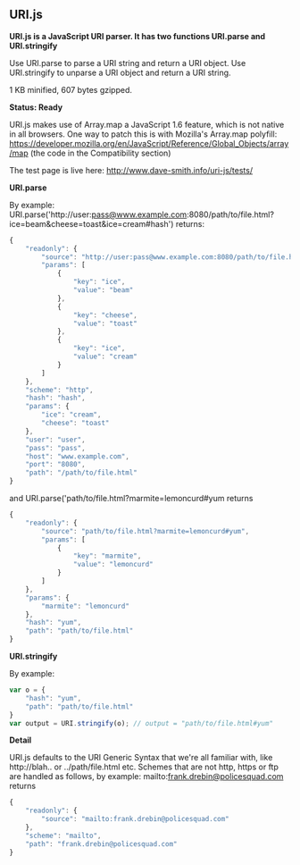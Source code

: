 URI.js
------
__URI.js is a JavaScript URI parser. It has two functions URI.parse and URI.stringify__

Use URI.parse to parse a URI string and return a URI object. Use URI.stringify to unparse a URI object and return a URI string.

1 KB minified, 607 bytes gzipped.

__Status: Ready__

URI.js makes use of Array.map a JavaScript 1.6 feature, which is not native in all browsers.
One way to patch this is with Mozilla's Array.map polyfill: https://developer.mozilla.org/en/JavaScript/Reference/Global_Objects/array/map (the code in the Compatibility section)

The test page is live here: http://www.dave-smith.info/uri-js/tests/

__URI.parse__

By example: URI.parse('http://user:pass@www.example.com:8080/path/to/file.html?ice=beam&cheese=toast&ice=cream#hash') returns:

``` js
{
    "readonly": {
        "source": "http://user:pass@www.example.com:8080/path/to/file.html?ice=beam&cheese=toast&ice=cream#hash",
        "params": [
            {
                "key": "ice",
                "value": "beam"
            },
            {
                "key": "cheese",
                "value": "toast"
            },
            {
                "key": "ice",
                "value": "cream"
            }
        ]
    },
    "scheme": "http",
    "hash": "hash",
    "params": {
        "ice": "cream",
        "cheese": "toast"
    },
    "user": "user",
    "pass": "pass",
    "host": "www.example.com",
    "port": "8080",
    "path": "/path/to/file.html"
}
```

and URI.parse('path/to/file.html?marmite=lemoncurd#yum returns

``` js
{
    "readonly": {
        "source": "path/to/file.html?marmite=lemoncurd#yum",
        "params": [
            {
                "key": "marmite",
                "value": "lemoncurd"
            }
        ]
    },
    "params": {
        "marmite": "lemoncurd"
    },
    "hash": "yum",
    "path": "path/to/file.html"
}
```

__URI.stringify__

By example:

``` js
var o = {
    "hash": "yum",
    "path": "path/to/file.html"
}
var output = URI.stringify(o); // output = "path/to/file.html#yum"
```

__Detail__

URI.js defaults to the URI Generic Syntax that we're all familiar with, 
like http://blah.. or ../path/file.html etc. Schemes that are not
http, https or ftp are handled as follows, by example: mailto:frank.drebin@policesquad.com 
returns

``` js
{
    "readonly": {
        "source": "mailto:frank.drebin@policesquad.com"
    },
    "scheme": "mailto",
    "path": "frank.drebin@policesquad.com"
}
```

